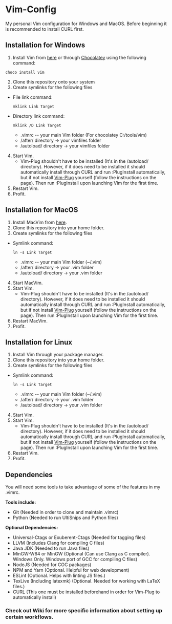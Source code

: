 # Vim-Config

My personal Vim configuration for Windows and MacOS.
Before beginning it is recommended to install CURL first.

## Installation for Windows

1. Install Vim from [here](https://github.com/vim/vim-win32-installer/releases) or through [Chocolatey](https://chocolatey.org/) using the following command:
```
choco install vim
```
2. Clone this repository onto your system
3. Create symlinks for the following files
  * File link command:
    ```
    mklink Link Target
    ```
  * Directory link command:
    ```
    mklink /D Link Target
    ```

    * .vimrc -- your main Vim folder (For chocolatey C:/tools/vim)
    * /after/ directory -> your vimfiles folder
    * /autoload/ directory -> your vimfiles folder
4. Start Vim.
    * Vim-Plug shouldn't have to be installed (It's in the /autoload/ directory). 
    However, if it does need to be installed it should automatically install through 
    CURL and run :PlugInstall automatically, but if not install 
    [Vim-Plug](https://github.com/junegunn/vim-plug) yourself (follow the instructions on the page). 
    Then run :PlugInstall upon launching Vim for the first time.
5. Restart Vim.
6. Profit.

## Installation for MacOS

1. Install MacVim from [here](https://github.com/macvim-dev/macvim/releases/tag/snapshot-161).
2. Clone this repository into your home folder.
3. Create symlinks for the following files
  * Symlink command:
    ```
    ln -s Link Target
    ```

    * .vimrc -- your main Vim folder (~/.vim)
    * /after/ directory -> your .vim folder
    * /autoload/ directory -> your .vim folder
4. Start MacVim.
5. Start Vim.
    * Vim-Plug shouldn't have to be installed (It's in the /autoload/ directory). 
    However, if it does need to be installed it should automatically install through 
    CURL and run :PlugInstall automatically, but if not install 
    [Vim-Plug](https://github.com/junegunn/vim-plug) yourself (follow the instructions on the page). 
    Then run :PlugInstall upon launching Vim for the first time.
6. Restart MacVim.
7. Profit.

## Installation for Linux

1. Install Vim through your package manager.
2. Clone this repository into your home folder.
3. Create symlinks for the following files
  * Symlink command:
    ```
    ln -s Link Target
    ```

    * .vimrc -- your main Vim folder (~/.vim)
    * /after/ directory -> your .vim folder
    * /autoload/ directory -> your .vim folder
4. Start Vim.
5. Start Vim.
    * Vim-Plug shouldn't have to be installed (It's in the /autoload/ directory). 
    However, if it does need to be installed it should automatically install through 
    CURL and run :PlugInstall automatically, but if not install 
    [Vim-Plug](https://github.com/junegunn/vim-plug) yourself (follow the instructions on the page). 
    Then run :PlugInstall upon launching Vim for the first time.
6. Restart Vim.
7. Profit.

## Dependencies
You will need some tools to take advantage of some of the features in my .vimrc.

**Tools include:**

* Git (Needed in order to clone and maintain .vimrc)
* Python (Needed to run UltiSnips and Python files)

**Optional Dependencies:**

* Universal-Ctags or Exuberent-Ctags (Needed for tagging files)
* LLVM (Includes Clang for compiling C files)
* Java JDK (Needed to run Java files)
* MinGW-W64 or MinGW (Optional (Can use Clang as C compiler). 
Windows Only. Windows port of GCC for compiling C files)
* NodeJS (Needed for COC packages)
* NPM and Yarn (Optional. Helpful for web development)
* ESLint (Optional. Helps with linting JS files.)
* TexLive (Including latexmk) (Optional. Needed for working with LaTeX files.)
* CURL (This one must be installed beforehand in order for Vim-Plug to
automatically install)

### Check out Wiki for more specific information about setting up certain workflows.
